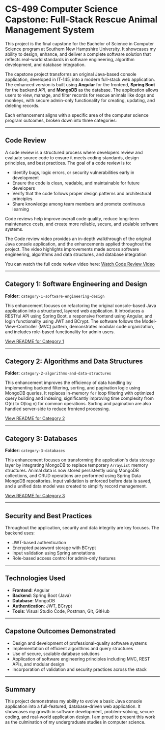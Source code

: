 # CS-499 Computer Science Capstone: Full-Stack Rescue Animal Management System

This project is the final capstone for the Bachelor of Science in Computer Science program at Southern New Hampshire University. It showcases my ability to design, enhance, and deliver a complete software solution that reflects real-world standards in software engineering, algorithm development, and database integration.

The capstone project transforms an original Java-based console application, developed in IT-145, into a modern full-stack web application. The enhanced version is built using **Angular** for the frontend, **Spring Boot** for the backend API, and **MongoDB** as the database. The application allows users to view, manage, and filter records for rescue animals like dogs and monkeys, with secure admin-only functionality for creating, updating, and deleting records.

Each enhancement aligns with a specific area of the computer science program outcomes, broken down into three categories:

---

## Code Review 

A code review is a structured process where developers review and evaluate source code to ensure it meets coding standards, design principles, and best practices. The goal of a code review is to:
- Identify bugs, logic errors, or security vulnerabilities early in development
- Ensure the code is clean, readable, and maintainable for future developers
- Verify that the code follows proper design patterns and architectural principles
- Share knowledge among team members and promote continuous learning

Code reviews help improve overall code quality, reduce long-term maintenance costs, and create more reliable, secure, and scalable software systems. 

The Code review video provides an in-depth walkthrough of the original Java console application, and the enhancements applied throughout the project. The video highlights improvements made across software engineering, algorithms and data structures, and database integration

You can watch the full code review video here:
[Watch Code Review Video](https://www.youtube.com/watch?v=lfZujDgJ_nw)

---

## Category 1: Software Engineering and Design

**Folder:** `category-1-software-engineering-design`

This enhancement focuses on refactoring the original console-based Java application into a structured, layered web application. It introduces a RESTful API using Spring Boot, a responsive frontend using Angular, and login functionality using JWT and BCrypt. The software follows the Model-View-Controller (MVC) pattern, demonstrates modular code organization, and includes role-based functionality for admin users.

[View README for Category 1](./category-1-software-engineering-design/README.md)

---

## Category 2: Algorithms and Data Structures

**Folder:** `category-2-algorithms-and-data-structures`

This enhancement improves the efficiency of data handling by implementing backend filtering, sorting, and pagination logic using MongoDB queries. It replaces in-memory `for` loop filtering with optimized query building and indexing, significantly improving time complexity from O(n) to O(log n) for common operations. Sorting and pagination are also handled server-side to reduce frontend processing.

[View README for Category 2](./category-2-algorithms-and-data-structures/README.md)

---

## Category 3: Databases

**Folder:** `category-3-databases`

This enhancement focuses on transforming the application's data storage layer by integrating MongoDB to replace temporary `ArrayList` memory structures. Animal data is now stored persistently using MongoDB collections, and CRUD operations are performed using Spring Data MongoDB repositories. Input validation is enforced before data is saved, and a unified data model was created to simplify record management.

[View README for Category 3](./category-3-databases/README.md)

---

## Security and Best Practices

Throughout the application, security and data integrity are key focuses. The backend uses:
- JWT-based authentication
- Encrypted password storage with BCrypt
- Input validation using Spring annotations
- Role-based access control for admin-only features

---

## Technologies Used

- **Frontend**: Angular
- **Backend**: Spring Boot (Java)
- **Database**: MongoDB
- **Authentication**: JWT, BCrypt
- **Tools**: Visual Studio Code, Postman, Git, GitHub

---

## Capstone Outcomes Demonstrated

- Design and development of professional-quality software systems
- Implementation of efficient algorithms and query structures
- Use of secure, scalable database solutions
- Application of software engineering principles including MVC, REST APIs, and modular design
- Incorporation of validation and security practices across the stack

---

## Summary

This project demonstrates my ability to evolve a basic Java console application into a full-featured, database-driven web application. It showcases my growth in software development, problem-solving, secure coding, and real-world application design. I am proud to present this work as the culmination of my undergraduate studies in computer science.
